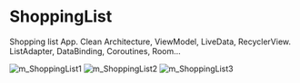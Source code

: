 # ShoppingList
Shopping list App.  Clean Architecture, ViewModel, LiveData, RecyclerView. ListAdapter, DataBinding, Coroutines, Room...


![m_ShoppingList1](https://user-images.githubusercontent.com/60262104/168428874-7b381268-a78f-4765-9574-cb9c33dc9a63.png)
![m_ShoppingList2](https://user-images.githubusercontent.com/60262104/168428877-49739b0c-060e-41b0-add0-6ce07ff5790c.png)
![m_ShoppingList3](https://user-images.githubusercontent.com/60262104/168428881-d9de8599-1c34-4feb-8142-15a32c4a8976.png)

